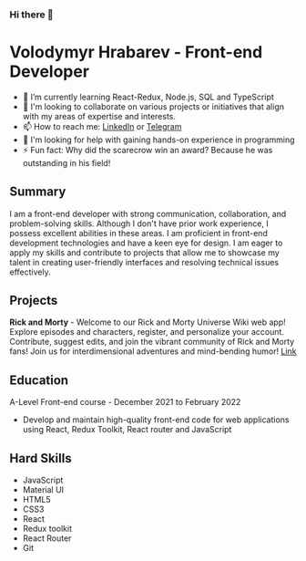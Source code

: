 ### Hi there 👋

# Volodymyr Hrabarev - Front-end Developer
- 🌱 I’m currently learning React-Redux, Node.js, SQL and TypeScript
- 👯 I'm looking to collaborate on various projects or initiatives that align with my areas of expertise and interests.
- 📫 How to reach me: [LinkedIn](https://www.linkedin.com/in/volodymyr-hrabarev-429373254/) or [Telegram](https://t.me/VHrabarev)
- 🤔 I'm looking for help with gaining hands-on experience in programming 
- ⚡ Fun fact: Why did the scarecrow win an award? Because he was outstanding in his field!

## Summary
I am a front-end developer with strong communication, collaboration, and problem-solving skills. Although I don't have prior work experience, I possess excellent abilities in these areas. I am proficient in front-end development technologies and have a keen eye for design. I am eager to apply my skills and contribute to projects that allow me to showcase my talent in creating user-friendly interfaces and resolving technical issues effectively.

## Projects
**Rick and Morty** - Welcome to our Rick and Morty Universe Wiki web app! Explore episodes and characters, register, and personalize your account. Contribute, suggest edits, and join the vibrant community of Rick and Morty fans! Join us for interdimensional adventures and mind-bending humor! [Link](https://serene-tulumba-0207af.netlify.app/)

## Education
 A-Level Front-end course - December 2021 to February 2022
 * Develop and maintain high-quality front-end code for web applications using React, Redux Toolkit, React router and JavaScript

## Hard Skills
* JavaScript
* Material UI
* HTML5
* CSS3
* React
* Redux toolkit
* React Router
* Git
